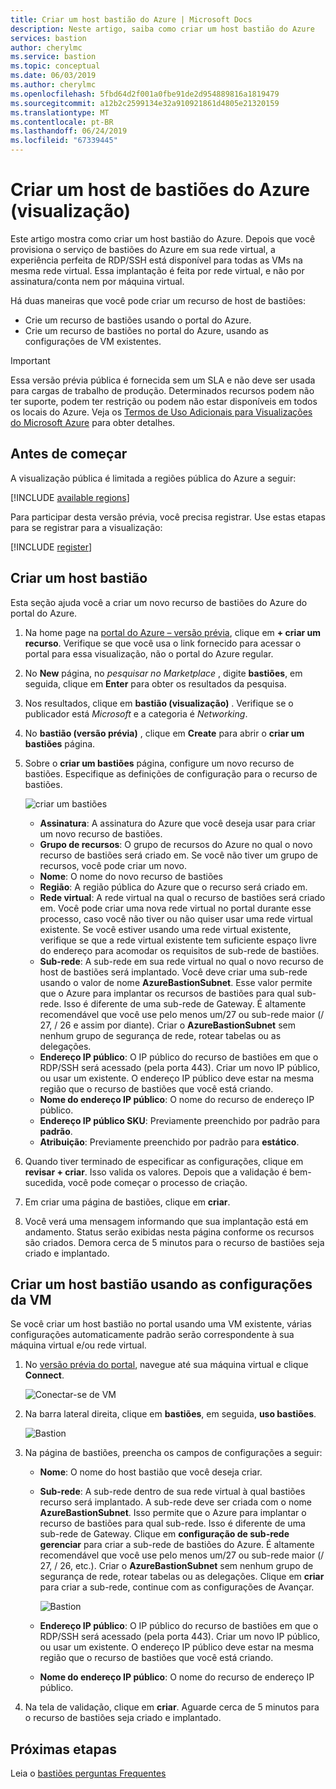 ```yaml
---
title: Criar um host bastião do Azure | Microsoft Docs
description: Neste artigo, saiba como criar um host bastião do Azure
services: bastion
author: cherylmc
ms.service: bastion
ms.topic: conceptual
ms.date: 06/03/2019
ms.author: cherylmc
ms.openlocfilehash: 5fbd64d2f001a0fbe91de2d954889816a1819479
ms.sourcegitcommit: a12b2c2599134e32a910921861d4805e21320159
ms.translationtype: MT
ms.contentlocale: pt-BR
ms.lasthandoff: 06/24/2019
ms.locfileid: "67339445"
---
```

# <a name="create-an-azure-bastion-host-preview"></a>Criar um host de bastiões do Azure (visualização)

Este artigo mostra como criar um host bastião do Azure. Depois que você provisiona o serviço de bastiões do Azure em sua rede virtual, a experiência perfeita de RDP/SSH está disponível para todas as VMs na mesma rede virtual. Essa implantação é feita por rede virtual, e não por assinatura/conta nem por máquina virtual.

Há duas maneiras que você pode criar um recurso de host de bastiões:

* Crie um recurso de bastiões usando o portal do Azure.
* Crie um recurso de bastiões no portal do Azure, usando as configurações de VM existentes.

> [!IMPORTANT]
> Essa versão prévia pública é fornecida sem um SLA e não deve ser usada para cargas de trabalho de produção. Determinados recursos podem não ter suporte, podem ter restrição ou podem não estar disponíveis em todos os locais do Azure. Veja os [Termos de Uso Adicionais para Visualizações do Microsoft Azure](https://azure.microsoft.com/support/legal/preview-supplemental-terms/) para obter detalhes.
>

## <a name="before-you-begin"></a>Antes de começar

A visualização pública é limitada a regiões pública do Azure a seguir:

[!INCLUDE [available regions](../../includes/bastion-regions-include.md)]

Para participar desta versão prévia, você precisa registrar. Use estas etapas para se registrar para a visualização:

[!INCLUDE [register](../../includes/bastion-preview-register-include.md)]

## <a name="createhost"></a>Criar um host bastião

Esta seção ajuda você a criar um novo recurso de bastiões do Azure do portal do Azure.

1. Na home page na [ portal do Azure – versão prévia](https://aka.ms/BastionHost), clique em **+ criar um recurso**. Verifique se que você usa o link fornecido para acessar o portal para essa visualização, não o portal do Azure regular.

1. No **New** página, no *pesquisar no Marketplace* , digite **bastiões**, em seguida, clique em **Enter** para obter os resultados da pesquisa.

1. Nos resultados, clique em **bastião (visualização)** . Verifique se o publicador está *Microsoft* e a categoria é *Networking*.

1. No **bastião (versão prévia)** , clique em **Create** para abrir o **criar um bastiões** página.

1. Sobre o **criar um bastiões** página, configure um novo recurso de bastiões. Especifique as definições de configuração para o recurso de bastiões.

    ![criar um bastiões](./media/bastion-create-host-portal/settings.png)

    * **Assinatura**: A assinatura do Azure que você deseja usar para criar um novo recurso de bastiões.
    * **Grupo de recursos**: O grupo de recursos do Azure no qual o novo recurso de bastiões será criado em. Se você não tiver um grupo de recursos, você pode criar um novo.
    * **Nome**: O nome do novo recurso de bastiões
    * **Região**: A região pública do Azure que o recurso será criado em.
    * **Rede virtual**: A rede virtual na qual o recurso de bastiões será criado em. Você pode criar uma nova rede virtual no portal durante esse processo, caso você não tiver ou não quiser usar uma rede virtual existente. Se você estiver usando uma rede virtual existente, verifique se que a rede virtual existente tem suficiente espaço livre do endereço para acomodar os requisitos de sub-rede de bastiões.
    * **Sub-rede**: A sub-rede em sua rede virtual no qual o novo recurso de host de bastiões será implantado. Você deve criar uma sub-rede usando o valor de nome **AzureBastionSubnet**. Esse valor permite que o Azure para implantar os recursos de bastiões para qual sub-rede. Isso é diferente de uma sub-rede de Gateway. É altamente recomendável que você use pelo menos um/27 ou sub-rede maior (/ 27, / 26 e assim por diante). Criar o **AzureBastionSubnet** sem nenhum grupo de segurança de rede, rotear tabelas ou as delegações.
    * **Endereço IP público**: O IP público do recurso de bastiões em que o RDP/SSH será acessado (pela porta 443). Criar um novo IP público, ou usar um existente. O endereço IP público deve estar na mesma região que o recurso de bastiões que você está criando.
    * **Nome do endereço IP público**: O nome do recurso de endereço IP público.
    * **Endereço IP público SKU**: Previamente preenchido por padrão para **padrão**.
    * **Atribuição**: Previamente preenchido por padrão para **estático**.

1. Quando tiver terminado de especificar as configurações, clique em **revisar + criar**. Isso valida os valores. Depois que a validação é bem-sucedida, você pode começar o processo de criação.
1. Em criar uma página de bastiões, clique em **criar**.
1. Você verá uma mensagem informando que sua implantação está em andamento. Status serão exibidas nesta página conforme os recursos são criados. Demora cerca de 5 minutos para o recurso de bastiões seja criado e implantado.

## <a name="createvmset"></a>Criar um host bastião usando as configurações da VM

Se você criar um host bastião no portal usando uma VM existente, várias configurações automaticamente padrão serão correspondente à sua máquina virtual e/ou rede virtual.

1. No [versão prévia do portal](https://aka.ms/BastionHost), navegue até sua máquina virtual e clique **Connect**.

    ![Conectar-se de VM](./media/bastion-create-host-portal/vmsettings.png)

1. Na barra lateral direita, clique em **bastiões**, em seguida, **uso bastiões**.

    ![Bastion](./media/bastion-create-host-portal/vmbastion.png)

1. Na página de bastiões, preencha os campos de configurações a seguir:

    * **Nome**: O nome do host bastião que você deseja criar.
    * **Sub-rede**: A sub-rede dentro de sua rede virtual à qual bastiões recurso será implantado. A sub-rede deve ser criada com o nome **AzureBastionSubnet**. Isso permite que o Azure para implantar o recurso de bastiões para qual sub-rede. Isso é diferente de uma sub-rede de Gateway. Clique em **configuração de sub-rede gerenciar** para criar a sub-rede de bastiões do Azure. É altamente recomendável que você use pelo menos um/27 ou sub-rede maior (/ 27, / 26, etc.). Criar o **AzureBastionSubnet** sem nenhum grupo de segurança de rede, rotear tabelas ou as delegações. Clique em **criar** para criar a sub-rede, continue com as configurações de Avançar.

      ![Bastion](./media/bastion-create-host-portal/subnet.png)
      
    * **Endereço IP público**: O IP público do recurso de bastiões em que o RDP/SSH será acessado (pela porta 443). Criar um novo IP público, ou usar um existente. O endereço IP público deve estar na mesma região que o recurso de bastiões que você está criando.
    * **Nome do endereço IP público**: O nome do recurso de endereço IP público.
1. Na tela de validação, clique em **criar**. Aguarde cerca de 5 minutos para o recurso de bastiões seja criado e implantado.

## <a name="next-steps"></a>Próximas etapas

Leia o [bastiões perguntas Frequentes](bastion-faq.md)